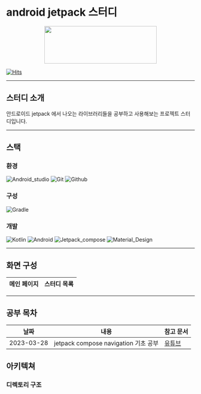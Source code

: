 # android jetpack 스터디

<p align="center"><img src="https://developer.android.com/images/hero-assets/android-jetpack.svg" height="100px" width="300px"></p>

[![Hits](https://hits.seeyoufarm.com/api/count/incr/badge.svg?url=https%3A%2F%2Fgithub.com%2FcookieCornSoup&count_bg=%2379C83D&title_bg=%23555555&icon=&icon_color=%23E7E7E7&title=hits&edge_flat=false)](https://hits.seeyoufarm.com)


---

## 스터디 소개

안드로이드 jetpack 에서 나오는 라이브러리들을 공부하고 사용해보는 프로젝트 스터디입니다.

---

## 스택

### 환경

![Android_studio](https://img.shields.io/badge/Android%20Studio-3DDC84?style=for-the-badge&logo=Android%20Studio&logoColor=white")
![Git](https://img.shields.io/badge/Git-F05032?style=for-the-badge&logo=Git&logoColor=white)
![Github](https://img.shields.io/badge/GitHub-181717?style=for-the-badge&logo=GitHub&logoColor=white)

### 구성

![Gradle](https://img.shields.io/badge/Gradle-02303A?style=for-the-badge&logo=Gradle&logoColor=white)

### 개발

![Kotlin](https://img.shields.io/badge/Kotlin-7F52FF?style=for-the-badge&logo=Kotlin&logoColor=white)
![Android](https://img.shields.io/badge/Android-3DDC84?style=for-the-badge&logo=Android&logoColor=white)
![Jetpack_compose](https://img.shields.io/badge/Jetpack%20Compose-4285F4?style=for-the-badge&logo=Jetpack%20Compose&logoColor=white)
![Material_Design](https://img.shields.io/badge/Material%20Design-757575?style=for-the-badge&logo=Material%20Design&logoColor=white)

---

## 화면 구성

| 메인 페이지 | 스터디 목록 |
|--------|--------|

---

## 공부 목차

| 날짜         | 내용                               | 참고 문서                               |
|------------|----------------------------------|-------------------------------------|
| 2023-03-28 | jetpack compose navigation 기초 공부 | [유튜브](https://youtu.be/sHyQV3Jz_fA) |

## 아키텍쳐

### 디렉토리 구조

```bash

```
